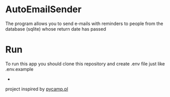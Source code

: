 # AutoEmailSender
The program allows you to send e-mails with reminders to people from the database (sqlite) whose return date has passed

# Run
To run this app you should clone this repository and create .env file just like .env.example

-
project inspired by [pycamp.pl](https://www.pycamp.pl/)
